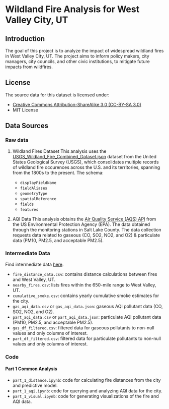 # Wildland Fire Analysis for West Valley City, UT

## Introduction
The goal of this project is to analyze the impact of widespread wildland fires in West Valley City, UT. The project aims to inform policy makers, city managers, city councils, and other civic institutions, to mitigate future impacts from wildfires.

## License
The source data for this dataset is licensed under:
- [Creative Commons Attribution-ShareAlike 3.0 (CC-BY-SA 3.0)](https://creativecommons.org/licenses/by-sa/3.0/deed.en)
- MIT License

## Data Sources
### Raw data
1. Wildland Fires Dataset
This analysis uses the [USGS_Wildland_Fire_Combined_Dataset.json](https://www.sciencebase.gov/catalog/item/61aa537dd34eb622f699df81) dataset from the United States Geological Survey (USGS),
which consolidates multiple records of wildland fire occurences across the U.S. and its territories, spanning from the 1800s to the present. 
The schema:
    - `displayFieldName`
    - `fieldAliases`
    - `geometryType`
    - `spatialReference`
    - `fields`
    - `features`

2. AQI Data
This analysis obtains the [Air Quality Service (AQS) API](https://aqs.epa.gov/aqsweb/documents/data_api.html) from the US Environmental Protection Agency (EPA). The data obtained through the monitoring stations in Salt Lake County. The data collection requests data related to gaseous (CO, SO2, NO2, and O2) & particulate data (PM10, PM2.5, and acceptable PM2.5).


### Intermediate Data
Find intermediate data [here](https://drive.google.com/drive/folders/1y2Y7d4Ub1OpWUXfFkIDTmYiJFBVUp7zg?usp=sharing).
- `fire_distance_data.csv`: contains distance calculations between fires and West Valley, UT.
- `nearby_fires.csv`: lists fires within the 650-mile range to West Valley, UT.
- `cumulative_smoke.csv`: contains yearly cumulative smoke estimates for the city.
- `gas_aqi_data.csv` or `gas_aqi_data.json`: gaseous AQI pollutant data (CO, SO2, NO2, and O2).
- `part_aqi_data.csv` or `part_aqi_data.json`: particulate AQI pollutant data (PM10, PM2.5, and acceptable PM2.5).
- `gas_df_filtered.csv`: filtered data for gaseous pollutants to non-null values and only columns of interest.
- `part_df_filtered.csv`: filtered data for particulate pollutants to non-null values and only columns of interest.

### Code
#### Part 1 Common Analysis
- `part_1_distance.ipynb`: code for calculating fire distances from the city and predictive model.
- `part_1_aqi.ipynb`: code for querying and analyzing AQI data for the city.
- `part_1_visual.ipynb`:  code for generating visualizations of the fire and AQI data.
